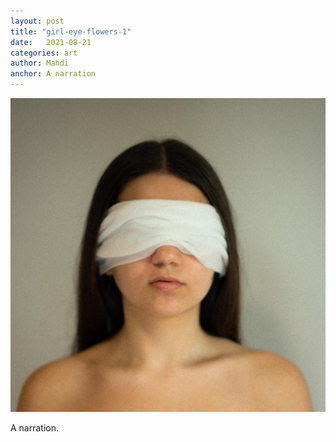 ```yaml
---
layout: post
title: "girl-eye-flowers-1"
date:   2021-08-21
categories: art
author: Mahdi
anchor: A narration
---
```


![girl-eye-flowers-1](/img/arts/girl-eye-flowers-1.jpg)

<span class='image-details'>
A narration.
</span>
